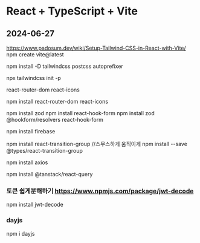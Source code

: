 # React + TypeScript + Vite

## 2024-06-27

https://www.padosum.dev/wiki/Setup-Tailwind-CSS-in-React-with-Vite/
npm create vite@latest

npm install -D tailwindcss postcss autoprefixer

npx tailwindcss init -p

react-router-dom react-icons

npm install react-router-dom react-icons

npm install zod
npm install react-hook-form
npm install zod @hookform/resolvers react-hook-form

npm install firebase

npm install react-transition-group //스무스하게 움직이게
npm install --save @types/react-transition-group

npm install axios

npm install @tanstack/react-query

### 토큰 쉽게분해하기 https://www.npmjs.com/package/jwt-decode

npm install jwt-decode

### dayjs

npm i dayjs
